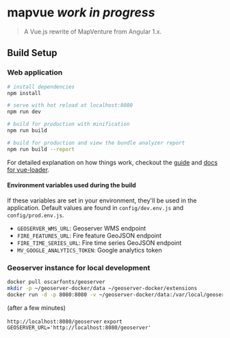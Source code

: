 # mapvue _work in progress_

> A Vue.js rewrite of MapVenture from Angular 1.x.

## Build Setup

### Web application

``` bash
# install dependencies
npm install

# serve with hot reload at localhost:8080
npm run dev

# build for production with minification
npm run build

# build for production and view the bundle analyzer report
npm run build --report
```

For detailed explanation on how things work, checkout the [guide](http://vuejs-templates.github.io/webpack/) and [docs for vue-loader](http://vuejs.github.io/vue-loader).

#### Environment variables used during the build

If these variables are set in your environment, they'll be used in the application.  Default values are found in `config/dev.env.js` and `config/prod.env.js`.

 * `GEOSERVER_WMS_URL`: Geoserver WMS endpoint
 * `FIRE_FEATURES_URL`: Fire feature GeoJSON endpoint
 * `FIRE_TIME_SERIES_URL`: Fire time series GeoJSON endpoint
 * `MV_GOOGLE_ANALYTICS_TOKEN`: Google analytics token

### Geoserver instance for local development

``` bash
docker pull oscarfonts/geoserver
mkdir -p ~/geoserver-docker/data ~/geoserver-docker/extensions
docker run -d -p 8080:8080 -v ~/geoserver-docker/data:/var/local/geoserver -v ~/geoserver-docker/extensions:/var/local/geoserver-exts/ --name=geoserver oscarfonts/geoserver
```

(after a few minutes)

`http://localhost:8080/geoserver`
`export GEOSERVER_URL='http://localhost:8080/geoserver'`
